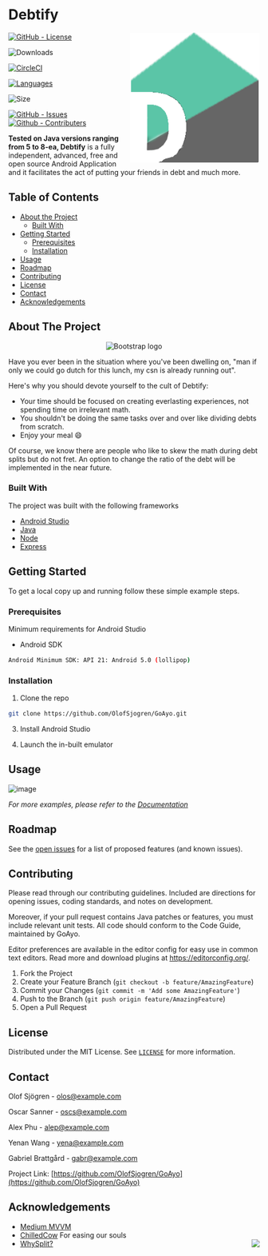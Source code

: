 # Debtify


  
<!-- PROJECT LOGO -->
<a href="https://github.com/OlofSjogren/GoAyo">
<img src="app/src/main/res/drawable/whysplit.png" height="260px" align="right"/>
</a>

[![GitHub - License](https://img.shields.io/github/license/OlofSjogren/GoAyo)](LICENSE)

![Downloads](https://img.shields.io/github/downloads/Olofsjogren/goayo/total)

[![CircleCI](https://img.shields.io/circleci/build/github/OlofSjogren/GoAyo)](https://app.circleci.com/pipelines/github/OlofSjogren/GoAyo)

[![Languages](https://img.shields.io/github/languages/top/OlofSjogren/GoAyo)](https://github.com/OlofSjogren/GoAyo/search?l=java)

![Size](https://img.shields.io/github/languages/code-size/OlofSjogren/GoAyo)

[![GitHub - Issues](https://img.shields.io/github/issues-raw/OlofSjogren/GOAYO)](https://github.com/OlofSjogren/GoAyo/issues)
[![Github - Contributers](https://img.shields.io/github/contributors/OlofSjogren/GoAyo)](https://github.com/OlofSjogren/GoAyo/graphs/contributors)


**Tested on Java versions ranging from 5 to 8-ea, Debtify** is a fully independent, advanced, free and open source Android Application and it facilitates the act of putting your friends in debt and much more.




<!-- TABLE OF CONTENTS -->
## Table of Contents

* [About the Project](#about-the-project)
  * [Built With](#built-with)
* [Getting Started](#getting-started)
  * [Prerequisites](#prerequisites)
  * [Installation](#installation)
* [Usage](#usage)
* [Roadmap](#roadmap)
* [Contributing](#contributing)
* [License](#license)
* [Contact](#contact)
* [Acknowledgements](#acknowledgements)



<!-- ABOUT THE PROJECT -->
## About The Project
<p align="center">
  <a>
    <img src="https://user-images.githubusercontent.com/54896147/96275822-80992100-0fd2-11eb-89ef-a84d8cefd933.png" alt="Bootstrap logo">
  </a>
</p>

Have you ever been in the situation where you've been dwelling on, "man if only we could go dutch for this lunch, my csn is already running out".

Here's why you should devote yourself to the cult of Debtify:
* Your time should be focused on creating everlasting experiences, not spending time on irrelevant math.
* You shouldn't be doing the same tasks over and over like dividing debts from scratch.
* Enjoy your meal :smile:

Of course, we know there are people who like to skew the math during debt splits but do not fret. An option to change the ratio of the debt will be implemented in the near future.

### Built With
The project was built with the following frameworks
* [Android Studio](https://developer.android.com/studio)
* [Java](https://www.java.com/en/download/)
* [Node](https://nodejs.org/en/)
* [Express](https://expressjs.com/)




<!-- GETTING STARTED -->
## Getting Started

To get a local copy up and running follow these simple example steps.

### Prerequisites

Minimum requirements for Android Studio
* Android SDK
```sh
Android Minimum SDK: API 21: Android 5.0 (lollipop)
```

### Installation

1. Clone the repo
```sh
git clone https://github.com/OlofSjogren/GoAyo.git
```
3. Install Android Studio

4. Launch the in-built emulator




<!-- USAGE EXAMPLES -->
## Usage

![image](https://user-images.githubusercontent.com/54896147/96278728-20a47980-0fd6-11eb-8dd9-7817f6f2bb6c.png)


_For more examples, please refer to the [Documentation](https://github.com/OlofSjogren/GoAyo/wiki)_



<!-- ROADMAP -->
## Roadmap

See the [open issues](https://github.com/OlofSjogren/GoAyo/issues) for a list of proposed features (and known issues).



<!-- CONTRIBUTING -->
## Contributing

Please read through our contributing guidelines. Included are directions for opening issues, coding standards, and notes on development.

Moreover, if your pull request contains Java patches or features, you must include relevant unit tests. All code should conform to the Code Guide, maintained by GoAyo.

Editor preferences are available in the editor config for easy use in common text editors. Read more and download plugins at https://editorconfig.org/.

1. Fork the Project
2. Create your Feature Branch (`git checkout -b feature/AmazingFeature`)
3. Commit your Changes (`git commit -m 'Add some AmazingFeature'`)
4. Push to the Branch (`git push origin feature/AmazingFeature`)
5. Open a Pull Request


<!-- LICENSE -->
## License

Distributed under the MIT License. See [`LICENSE`](LICENSE) for more information.



<!-- CONTACT -->
## Contact

Olof Sjögren      - olos@example.com

Oscar Sanner      - oscs@example.com

Alex Phu          - alep@example.com

Yenan Wang        - yena@example.com

Gabriel Brattgård - gabr@example.com

Project Link: [https://github.com/OlofSjogren/GoAyo](https://github.com/OlofSjogren/GoAyo)



<!-- ACKNOWLEDGEMENTS -->
## Acknowledgements
* [Medium MVVM](https://medium.com/hongbeomi-dev/create-android-app-with-mvvm-pattern-simply-using-android-architecture-component-529d983eaabe)
* [ChilledCow](https://chilledcow.com/password) For easing our souls
* [WhySplit?](https://www.splitwise.com/) <img src="https://user-images.githubusercontent.com/54896147/96279791-7299cf00-0fd7-11eb-976b-5509f3565835.png" height="50px" align="right"/>






